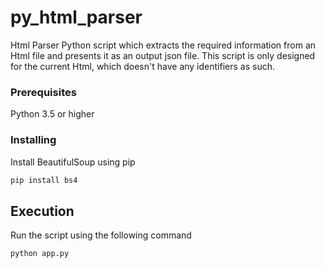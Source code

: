 # py_html_parser
Html Parser
Python script which extracts the required information from an Html file and presents it as an output json file.
This script is only designed for the current Html, which doesn't have any identifiers as such.


### Prerequisites

Python 3.5 or higher

### Installing
Install BeautifulSoup using pip

```python
pip install bs4
```

## Execution

Run the script using the following command 

```python
python app.py
```
